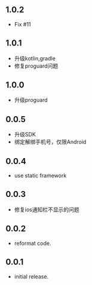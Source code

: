 ## 1.0.2
* Fix #11

## 1.0.1
* 升级kotlin,gradle
* 修复proguard问题

## 1.0.0

* 升级proguard

## 0.0.5

* 升级SDK
* 绑定解绑手机号，仅限Android

## 0.0.4

* use static framework

## 0.0.3

* 修复ios通知栏不显示的问题

## 0.0.2

* reformat code.

## 0.0.1

* initial release.
